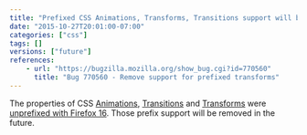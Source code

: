 ```yaml
---
title: "Prefixed CSS Animations, Transforms, Transitions support will be removed"
date: "2015-10-27T20:01:00-07:00"
categories: ["css"]
tags: []
versions: ["future"]
references:
    - url: "https://bugzilla.mozilla.org/show_bug.cgi?id=770560"
      title: "Bug 770560 - Remove support for prefixed transforms"
---
```

The properties of CSS [Animations](https://developer.mozilla.org/en-US/docs/Web/CSS/CSS_Animations), [Transitions](https://developer.mozilla.org/en-US/docs/Web/CSS/CSS_Transitions) and [Transforms](https://developer.mozilla.org/en-US/docs/Web/CSS/CSS_Transforms) were [unprefixed with Firefox 16](https://www.fxsitecompat.com/en-CA/docs/2012/various-css-properties-have-been-unprefixed/). Those prefix support will be removed in the future.

